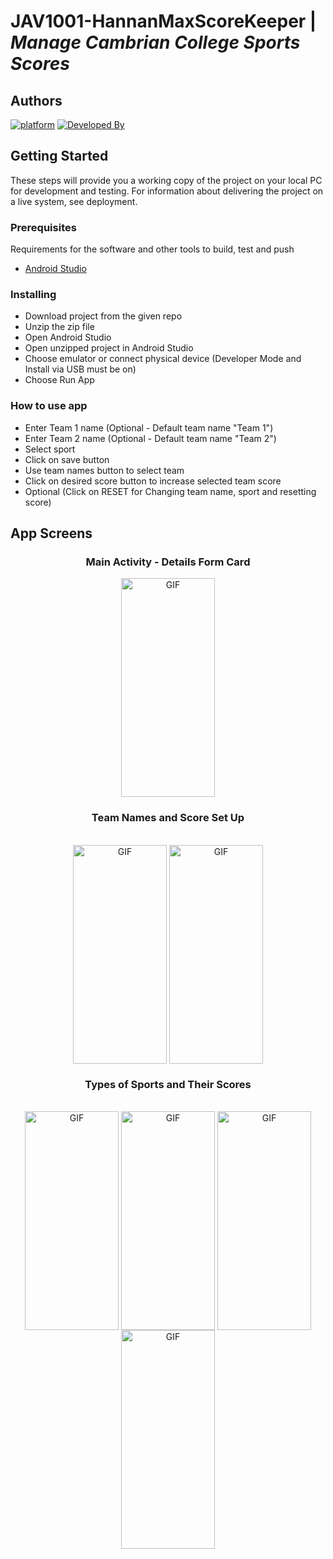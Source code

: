# JAV1001-HannanMaxScoreKeeper | _Manage Cambrian College Sports Scores_
## Authors
[![platform](https://img.shields.io/badge/platform-Android-yellow.svg)](https://www.android.com)
[![Developed By](https://img.shields.io/badge/Developed%20By-@Hannan_Max-green.svg?style=flat)](https://www.hannanmax.com/)

## Getting Started

These steps will provide you a working copy of the project on your local PC for development and testing. For information about delivering the project on a live system, see deployment.

### Prerequisites

Requirements for the software and other tools to build, test and push
- [Android Studio](https://developer.android.com/)

### Installing

- Download project from the given repo
- Unzip the zip file
- Open Android Studio
- Open unzipped project in Android Studio
- Choose emulator or connect physical device (Developer Mode and Install via USB must be on)
- Choose Run App

### How to use app
- Enter Team 1 name (Optional - Default team name "Team 1")
- Enter Team 2 name (Optional - Default team name "Team 2")
- Select sport
- Click on save button
- Use team names button to select team
- Click on desired score button to increase selected team score
- Optional (Click on RESET for Changing team name, sport and resetting score)

## App Screens
<div align="center">
    <h3>Main Activity - Details Form Card</h3>
    <img height="350" width="150" alt="GIF" align="center" src="https://github.com/Cambrian-ITCAMD/HannanMaxScoreKeeper/blob/main/ScreenShots/GameForm.png">
</div>
<div align="center">
    <h3>Team Names and Score Set Up</h3></br>
    <img height="350" width="150" alt="GIF" align="center" src="https://github.com/Cambrian-ITCAMD/HannanMaxScoreKeeper/blob/main/ScreenShots/TeamNamesSetUp.png">
    <img height="350" width="150" alt="GIF" align="center" src="https://github.com/Cambrian-ITCAMD/HannanMaxScoreKeeper/blob/main/ScreenShots/ScoreSetUp.png">
    </br>
    <h3>Types of Sports and Their Scores</h3></br>
    <img height="350" width="150" alt="GIF" align="center" src="https://github.com/Cambrian-ITCAMD/HannanMaxScoreKeeper/blob/main/ScreenShots/Game 1.png">
    <img height="350" width="150" alt="GIF" align="center" src="https://github.com/Cambrian-ITCAMD/HannanMaxScoreKeeper/blob/main/ScreenShots/Game 2.png">
    <img height="350" width="150" alt="GIF" align="center" src="https://github.com/Cambrian-ITCAMD/HannanMaxScoreKeeper/blob/main/ScreenShots/Game 3.png">
    <img height="350" width="150" alt="GIF" align="center" src="https://github.com/Cambrian-ITCAMD/HannanMaxScoreKeeper/blob/main/ScreenShots/Game 4.png">
</div>